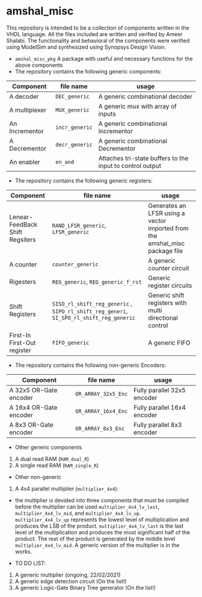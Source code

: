 # amshal_misc
This repository is intended to be a collection of components written in the VHDL language. All the files included are written and verified by Ameer Shalabi. The functionality and behavioral of the components were verified using ModelSim and synthesized using Synopsys Design Vision. 

* `amshal_misc_pkg` A package with useful and necessary functions for the above components
* The repository contains the following generic components:

| Component 	| file name 	| usage 		|
| ------------- | ------------- |------------- 	|
| A decoder  	| `DEC_generic`  	| A generic combinational decoder |
| A multiplexer  | `MUX_generic`  | A generic mux with array of inputs|
| An Incrementor | `incr_generic` | A generic combinational Incrementor |
| A Decrementor | `decr_generic` | A generic combinational Decrementor |
| An enabler| `en_and` | Attaches tri-state buffers to the input to control output |
* The repository contains the following generic registers:

| Component 	| file name 	| usage 		|
| ------------- | ------------- |------------- 	|
| Lenear-FeedBack Shift Regsiters | `RAND_LFSR_generic`, `LFSR_generic` | Generates an LFSR using a vector imported from the amshal_misc package file|
| A counter | `counter_generic` | A generic counter circuit|
| Rigesters| `REG_generic`, `REG_generic_f_rst` | Generic register circuits |
| Shift Registers | `SISO_rl_shift_reg_generic` , `SIPO_rl_shift_reg_generi`, `SI_SPO_rl_shift_reg_generic` | Generic shift registers with multi directional control|
| First-In First-Out register | `FIFO_generic` |  A generic FIFO |

* The repository contains the following non-generic Encoders:

| Component 	| file name 	| usage 		|
| ------------- | ------------- |------------- 	|
| A 32x5 OR-Gate encoder| `OR_ARRAY_32x5_Enc` | Fully parallel 32x5 encoder |
| A 16x4 OR-Gate encoder | `OR_ARRAY_16x4_Enc` | Fully parallel 16x4 encoder |
| A 8x3 OR-Gate encoder | `OR_ARRAY_8x3_Enc` | Fully parallel 8x3 encoder |

* Other generic components
1. A dual read RAM (`RAM_dual_R`)
2. A single read RAM (`RAM_single_R`)
* Other non-generic
1. A 4x4 parallel multiplier (`multiplier_4x4`):
* the multiplier is devided into three components that must be compiled before the multiplier can be used `multiplier_4x4_lv_last`, `multiplier_4x4_lv_mid`, and `multiplier_4x4_lv_up`. `multiplier_4x4_lv_up` represents the lowest level of multiplication and produces the LSB of the product. `multiplier_4x4_lv_last` is the last level of the multiplication and produces the most significant half of the product. The rest of the product is generated by the middle level `multiplier_4x4_lv_mid`. A generic version of the multiplier is in the works.

* TO DO LIST:
1. A generic multiplier (ongoing, 22/02/2021)
2. A generic edge detection circuit (On the list!)
3. A generic Logic-Gate Binary Tree generator (On the list!)
